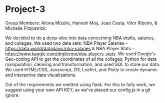 # Project-3

Group Members: Aliona Mizelle, Hannah Moy, Joao Costa, Vitor Ribeiro, & Michelle Fitzpatrick. 

We decided to do a deep-dive into data concerning NBA drafts, salaries, and colleges. We used two data sets: NBA Player Salaries - https://data.world/datadavis/nba-salaries & NBA Player Stats - https://www.kaggle.com/drgilermo/nba-players-stats. We used Google's Geo-coding API to get the coordinates of all the colleges, Python for data manipulation, cleaning and transformation, and used SQL to store our data. 
We used HTML/CSS, Javascript, D3, Leaflet, and Plotly to create dynamic and interactive data visualizations. 

Out of the requirements we omitted using flask. For this to fully work, we suggest using your own API KEY, as we've placed our config.js in a git ignore. 
